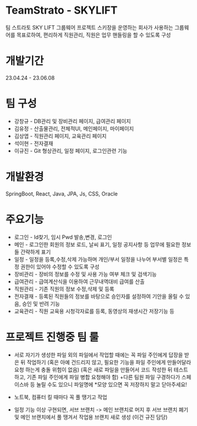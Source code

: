# TeamStrato - SKYLIFT
팀 스트라토 SKY LIFT 그룹웨어 프로젝트
스키장을 운영하는 회사가 사용하는 그룹웨어를 목표로하여,
편리하게 직원관리, 직원은 업무 핸들링을 할 수 있도록 구성

# 개발기간
23.04.24 - 23.06.08

# 팀 구성
- 강창규 - DB관리 및 장비관리 페이지, 급여관리 페이지
- 김유정 - 산출물관리, 전체적UI, 메인페이지, 마이페이지
- 김상엽 - 직원관리 페이지, 교육관리 페이지
- 석이현 - 전자결재
- 이규진 - Git 형상관리, 일정 페이지, 로그인관련 기능

# 개발환경
SpringBoot, React, Java, JPA,
Js, CSS, Oracle

# 주요기능
- 로그인 - Id찾기, 임시 Pwd 발송,변경, 로그인
- 메인 - 로그인한 회원의 정보 로드, 날씨 표기, 일정 공지사항 등 업무에 필요한 정보들 간략하게 표기
- 일정 - 일정을 등록,수정,삭제 가능하며 개인/부서 일정을 나누어 부서별 일정은 특정 권한이 있어야 수정할 수 있도록 구성
- 장비관리 - 장비의 정보를 수정 및 사용 가능 여부 체크 및 검색기능
- 급여관리 - 급여계산식을 이용하여 근무내역대비 급여를 산출
- 직원관리 - 기존 직원의 정보 수정,삭제 및 등록
- 전자결재 - 등록된 직원들의 정보를 바탕으로 승인자를 설정하여 기안을 올릴 수 있음, 승인 및 반려 기능
- 교육관리 - 직원 교육용 시청각자료를 등록, 동영상의 재생시간 저장기능 등




# 프로젝트 진행중 팀 룰
- 서로 자기가 생성한 파일 외의 파일에서 작업할 때에는 꼭 파일 주인에게 답장을 받은 뒤 작업하기
(혹은 아예 건드리지 않고, 필요한 기능을 파일 주인에게 만들어달라 요청 하는게 충돌 위험이 없음)
(혹은 새로 파일을 만들어서 코드 작성한 뒤 테스트하고, 기존 파일 주인에게 파일 병합 요청해야 함)
+다른 팀원 파일 구경하다가 스페이스바 등 눌릴 수도 있으니 파일명에 *모양 있으면 꼭 저장하지 말고 닫아주세요!

- 노트북, 컴퓨터 킬 때마다 꼭 풀 땡기고 작업

- 일정 기능 이상 구현되면, 서브 브랜치 -> 메인 브랜치로 머지 후 서브 브랜치 폐기 및 메인 브랜치에서 풀 땡겨서 작업용 브랜치 새로 생성
  (이건 규진 담당)
